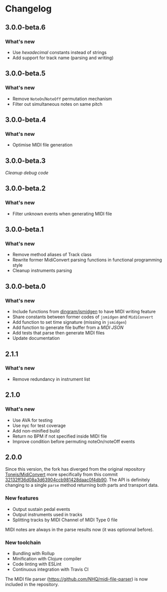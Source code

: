 # Changelog

## 3.0.0-beta.6

### What's new

- Use *hexadecimal* constants instead of strings
- Add support for track name (parsing and writing)

## 3.0.0-beta.5

### What's new

- Remove `NoteOn`/`NoteOff` permutation mechanism
- Filter out simultaneous notes on same pitch

## 3.0.0-beta.4

### What's new

- Optimise MIDI file generation

## 3.0.0-beta.3

*Cleanup debug code*

## 3.0.0-beta.2

### What's new

- Filter unknown events when generating MIDI file

## 3.0.0-beta.1

### What's new

- Remove method aliases of Track class
- Rewrite former MidiConvert parsing functions in functional programming style
- Cleanup instruments parsing

## 3.0.0-beta.0

### What's new

- Include functions from [dingram/jsmidgen](https://github.com/dingram/jsmidgen) to have MIDI writing feature
- Share constants between former codes of `jsmidgen` and `MidiConvert`
- Add function to set time signature (missing in `jsmidgen`)
- Add function to generate file buffer from a _MIDI JSON_
- Add tests that parse then generate MIDI files
- Update documentation

## 2.1.1

### What's new

- Remove redundancy in instrument list

## 2.1.0

### What's new

- Use AVA for testing
- Use nyc for test coverage
- Add non-minified build
- Return no BPM if not specified inside MIDI file
- Improve condition before permuting noteOn/noteOff events

## 2.0.0

Since this version, the fork has diverged from the original repository [Tonejs/MidiConvert](https://github.com/Tonejs/MidiConvert) more specifically from this commit [32132ff36d08a3d63904ccb981428daac0f4db90](https://github.com/Tonejs/MidiConvert/commit/32132ff36d08a3d63904ccb981428daac0f4db90). The API is definitely changing to a single `parse` method returning both parts and transport data.

### New features

- Output sustain pedal events
- Output instruments used in tracks
- Splitting tracks by MIDI Channel of MIDI Type 0 file

MIDI notes are always in the parse results now (it was optionnal before).

### New toolchain

- Bundling with Rollup
- Minification with Clojure compiler
- Code linting with ESLint
- Continuous integration with Travis CI

The MIDI file parser (https://github.com/NHQ/midi-file-parser) is now included in the repository.
